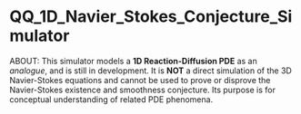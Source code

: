 # QQ_1D_Navier_Stokes_Conjecture_Simulator
ABOUT:
This simulator models a **1D Reaction-Diffusion PDE** as an *analogue*, and is still in development. It is **NOT** a direct simulation of the 3D Navier-Stokes equations and cannot be used to prove or disprove the Navier-Stokes existence and smoothness conjecture.
Its purpose is for conceptual understanding of related PDE phenomena.
